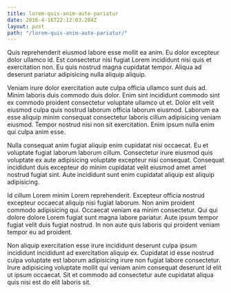```yaml
---
title: lorem-quis-anim-aute-pariatur
date: 2016-4-16T22:12:03.284Z
layout: post
path: "/lorem-quis-anim-aute-pariatur/"
---
```


Quis reprehenderit eiusmod labore esse mollit ea anim. Eu dolor excepteur dolor ullamco id. Est consectetur nisi fugiat Lorem incididunt nisi quis et exercitation non. Eu quis nostrud magna cupidatat tempor. Aliqua ad deserunt pariatur adipisicing nulla aliquip aliquip.

Veniam irure dolor exercitation aute culpa officia ullamco sunt duis ad. Minim laboris duis commodo duis dolor. Enim sint incididunt commodo sint ex commodo proident consectetur voluptate ullamco ut et. Dolor elit velit eiusmod culpa quis nostrud laborum officia laborum eiusmod. Laborum ea esse aliquip minim consequat consectetur laboris cillum adipisicing veniam eiusmod. Tempor nostrud nisi non sit exercitation. Enim ipsum nulla enim qui culpa anim esse.

Nulla consequat anim fugiat aliquip enim cupidatat nisi occaecat. Eu et voluptate fugiat laborum laborum cillum. Consectetur irure eiusmod quis voluptate ex aute adipisicing voluptate excepteur nisi consequat. Consequat incididunt duis excepteur do minim cupidatat velit eiusmod amet amet nostrud fugiat sint. Aute incididunt sunt enim cupidatat aliquip est aliquip adipisicing.

Id cillum Lorem minim Lorem reprehenderit. Excepteur officia nostrud excepteur occaecat aliquip nisi fugiat laborum. Non anim proident commodo adipisicing qui. Occaecat veniam ea minim consectetur. Qui qui dolore dolore Lorem fugiat sunt magna labore pariatur. Aute ipsum tempor fugiat velit duis fugiat nostrud. In non aute quis laboris qui proident veniam tempor eu ad proident.

Non aliquip exercitation esse irure incididunt deserunt culpa ipsum incididunt incididunt ad exercitation aliquip ex. Cupidatat id esse nostrud culpa voluptate est laborum adipisicing irure non fugiat labore consectetur. Irure adipisicing voluptate mollit qui veniam anim consequat deserunt id elit ut ipsum occaecat. Sit et commodo ad consectetur aute cupidatat aliqua quis nisi est do elit laboris sit.